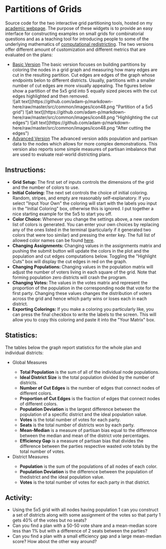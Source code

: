 # Partitions of Grids

Source code for the two interactive grid partitioning tools, hosted on my <a href="https//people.csail.mit.edu/ddeford">academic webpage</a>. The purpose of these widgets is to provide an easy interface for constructing examples on small grids for combinatorial questions and as a teaching tool for introducing people to some of the underlying mathematics of <a href="https//people.csail.mit.edu/ddeford/CAPR.php">computational redistricting</a>. The two versions offer different amount of customization and different metrics that are evaluated on the plans: 
<ul>
  <li>  <a href="https//people.csail.mit.edu/ddeford/grid_cuts.html">Basic Version</a> The basic version focuses on building partitions by coloring the nodes in a grid graph and measuring how many edges are cut in the resulting partition. Cut edges are edges of the graph whose endpoints belon to different districts. Usually, partitions with a smaller number of cut edges are more visually appealing. The figures below show a partition of the 5x5 grid into 5 equally sized pieces with the cut edges highlighted and then removed. </li>
  ![alt text](https://github.com/adam-p/markdown-here/raw/master/src/common/images/icon48.png "Partition of a 5x5 grid")
    ![alt text](https://github.com/adam-p/markdown-here/raw/master/src/common/images/icon48.png "Highlighting the cut edges")
  ![alt text](https://github.com/adam-p/markdown-here/raw/master/src/common/images/icon48.png "After cutting the edges")

  <li> <a href="https//people.csail.mit.edu/ddeford/grid_cuts_advanced.html">Advanced Version</a> The advanced version adds population and partisan data to the nodes which allows for more complex demonstrations. This version also reports some simple measures of partisan imbalance that are used to evaluate real-world districting plans. </li>
  
  
  </ul>
  
  
  
   <h2>  Instructions: </h2>
<ul>
<li> <b>Grid Setup: </b> The first set of inputs controls the dimensions of the grid and the number of colors to use. </li>
<li> <b>Initial Coloring: </b>The next set controls the choice of initial coloring. Random, stripes, and empty are reasonably self-explanatory. If you select "Input Your Own" the coloring will start with
the labels you input in the "Initial Coloring" box, otherwise this is ignored. I put together a nice starting example for the 5x5 to start you off. </li>
<li><b>Color Choice: </b> Whenever you change the settings above, a new random list of colors is generated. You can enter your own choices by replacing any of the ones listed in the terminal (particularly if it generated two colors that were too similar) and pressing the enter key. The full list of 
allowed color names can be found <a href="https://matplotlib.org/gallery/color/named_colors.html"> here</a>. </li>
<li><b>Changing Assignments: </b> Changing values in the assignments matrix and pushing the submit button will update the colors in the plot and the population and cut edges computations below.
Toggling the "Highlight Cuts" box will display the cut edges in red on the graph.   </li>
<li><b>Changing Populations: </b> Changing values in the population matrix will adjust the number of voters living in each square of the grid. Note that forming population zero districts will crash the program. </li>
<li><b>Changing Votes: </b> The values in the votes matrix and represent the proportion of the population in the corresponding node that vote for the first party. Changing these values
changes the distribution of voters across the grid and hence which party wins or loses each in each district. </li>
<li><b>Exporting Colorings: </b> If you make a coloring you particularly like, you can press the final checkbox to write the labels to the screen. This will allow you to copy this coloring 
and paste it into the "Your Matrix" box. </li>
</ul>


<h2> Statistics:</h2>
The tables below the graph report statistics for the whole plan and individual districts:
<ul>
<li> Global Measures</li>
<ul>
<li> <b>Total Population</b> is the sum of all of the individual node populations.</li>
<li> <b>Ideal District Size</b> is the total population divided by the number of districts.</li>
<li> <b>Number of Cut Edges</b> is the number of edges that connect nodes of different colors.</li>
<li> <b>Proportion of Cut Edges</b> is the fraction of edges that connect nodes of different colors.</li>
<li> <b>Population Deviation</b> is the largest difference between the population of a specific district and the ideal population value.</li>
<li> <b>Votes</b> is the total number of votes for each party.</li>
<li> <b>Seats</b> is the total number of districts won by each party.</li>
<li> <b>Mean-Median</b> is a measure of partisan bias equal to the difference between the median and mean of the district vote percentages.</li>
<li> <b>Efficiency Gap</b> is a measure of partisan bias that divides the difference between the parties respective wasted vote totals by the total number of votes.</li>
</ul>
<li> District Measures</li>
<ul>
<li> <b>Population</b> is the sum of the populations of all nodes of each color.</li>
<li> <b>Population Deviation</b> is the difference between the population of thedistrict and the ideal population value.</li>
<li> <b>Votes</b> is the total number of votes for each party in that district.</li>
</ul>
</ul>
<h2> Activity:</h2> 

<ul>
<li> Using the 5x5 grid with all nodes having population 1 can you construct a set of districts along with some assignment of the votes so that party 1 gets 40% of the votes but no seats?</li>
<li> Can you find a plan with a 50-50 vote share and a mean-median score less than 1% but with a difference of 2 seats between the parties?</li>
<li> Can you find a plan with a small efficiency gap and a large mean-median score? How about the other way around?</li>
</ul>
